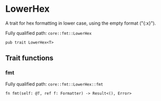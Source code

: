 # LowerHex

A trait for hex formatting in lower case, using the empty format ("{:x}").

Fully qualified path: `core::fmt::LowerHex`

<pre><code class="language-rust">pub trait LowerHex&lt;T&gt;</code></pre>

## Trait functions

### fmt

Fully qualified path: `core::fmt::LowerHex::fmt`

<pre><code class="language-rust">fn fmt(self: @T, ref f: Formatter) -&gt; Result&lt;(), Error&gt;</code></pre>


